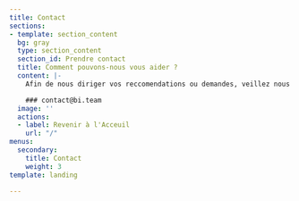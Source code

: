```yaml
---
title: Contact
sections:
- template: section_content
  bg: gray
  type: section_content
  section_id: Prendre contact
  title: Comment pouvons-nous vous aider ?
  content: |-
    Afin de nous diriger vos reccomendations ou demandes, veillez nous écrire à :

    ### contact@bi.team
  image: ''
  actions:
  - label: Revenir à l'Acceuil
    url: "/"
menus:
  secondary:
    title: Contact
    weight: 3
template: landing

---
```

